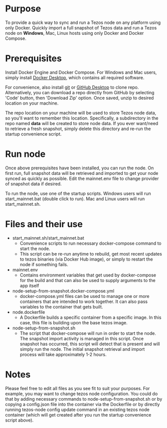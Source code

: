 # Purpose
To provide a quick way to sync and run a Tezos node on any platform using only Docker. Quickly import a full snapshot of Tezos data and run a Tezos node on **Windows**, Mac, Linux hosts using only Docker and Docker Compose.

# Prerequisites
Install Docker Engine and Docker Compose. For Windows and Mac users, simply install [Docker Desktop](https://www.docker.com/products/docker-desktop), which contains all required software.

For convenience, also install [git](https://git-scm.com/downloads) or [GitHub Desktop](https://desktop.github.com/) to clone repo. Alternatively, you can download a repo directly from GitHub by selecting 'Code' button, then 'Download Zip' option. Once saved, unzip to desired location on your machine. 

The repo location on your machine will be used to store Tezos node data, so you'll want to remember this location. Specifically, a subdirectory in the repo named **data** will be created to store node data. If you ever want/need to retrieve a fresh snapshot, simply delete this directory and re-run the startup convenience script.

# Run node
Once above prerequisites have been installed, you can run the node. On first run, full snapshot data will be retrieved and imported to get your node synced as quickly as possible. Edit the mainnet.env file to change provider of snapshot data if desired.

To run the node, use one of the startup scripts. Windows users will run start_mainnet.bat (double click to run). Mac and Linux users will run start_mainnet.sh.

# Files and their use
* start_mainnet.sh/start_mainnet.bat
  * Convenience scripts to run necessary docker-compose command to start the node.
  * This script can be re-run anytime to rebuild, get most recent updates to tezos binaries (via Docker Hub image), or simply to restart the node if something fails.
* mainnet.env
  * Contains environment variables that get used by docker-compose for the build and that can also be used to supply arguments to the app itself
* node-setup-from-snapshot.docker-compose.yml
  * docker-compose.yml files can be used to manage one or more containers that are intended to work together. It can also pass variables to the container that gets built.
* node.dockerfile
  * A Dockerfile builds a specific container from a specific image. In this case, this file is building upon the base tezos image.
* node-setup-from-snapshot.sh
  * The script that docker-compose will run in order to start the node. The snapshot import activity is managed in this script. Once snapshot has occurred, this script will detect that 
  is present and will simply run the node. The initial snapshot retrieval and import process will take approximately 1-2 hours.

# Notes
Please feel free to edit all files as you see fit to suit your purposes. For example, you may want to change tezos node configuration. You could do that by adding necessary commands to node-setup-from-snapshot.sh or by copying a config.json file into the container via the Dockerfile or by directly running tezos-node config update command in an existing tezos node container (which will get created after you run the startup convenience script above).
